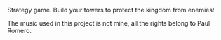 Strategy game.
Build your towers to protect the kingdom from enemies!

The music used in this project is not mine, all the rights belong to Paul Romero.
